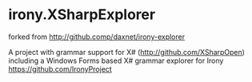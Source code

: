 # irony.XSharpExplorer
forked from http://github.comp/daxnet/irony-explorer

A project with grammar support for 
X# (http://github.com/XSharpOpen)
including a Windows Forms based X# grammar explorer for Irony
https://github.com/IronyProject
